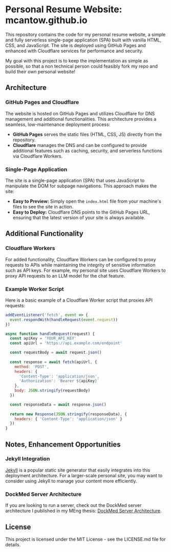 # Personal Resume Website: mcantow.github.io

This repository contains the code for my personal resume website, a simple and fully serverless single-page application (SPA) built with vanilla HTML, CSS, and JavaScript. The site is deployed using GitHub Pages and enhanced with Cloudflare services for performance and security.

My goal with this project is to keep the implementation as simple as possible, so that a non technical person could feasibly fork my repo and build their own personal website! 

## Architecture

### GitHub Pages and Cloudflare
The website is hosted on GitHub Pages and utilizes Cloudflare for DNS management and additional functionalities. This architecture provides a seamless, low-maintenance deployment process:
- **GitHub Pages** serves the static files (HTML, CSS, JS) directly from the repository.
- **Cloudflare** manages the DNS and can be configured to provide additional features such as caching, security, and serverless functions via Cloudflare Workers.

### Single-Page Application
The site is a single-page application (SPA) that uses JavaScript to manipulate the DOM for subpage navigations. This approach makes the site:
- **Easy to Preview:** Simply open the `index.html` file from your machine's files to see the site in action.
- **Easy to Deploy:** Cloudflare DNS points to the GitHub Pages URL, ensuring that the latest version of your site is always available.

## Additional Functionality

### Cloudflare Workers
For added functionality, Cloudflare Workers can be configured to proxy requests to APIs while maintaining the integrity of sensitive information such as API keys. For example, my personal site uses Cloudflare Workers to proxy API requests to an LLM model for the chat feature.

### Example Worker Script
Here is a basic example of a Cloudflare Worker script that proxies API requests:

```javascript
addEventListener('fetch', event => {
  event.respondWith(handleRequest(event.request))
})

async function handleRequest(request) {
  const apiKey = 'YOUR_API_KEY'
  const apiUrl = 'https://api.example.com/endpoint'

  const requestBody = await request.json()
  
  const response = await fetch(apiUrl, {
    method: 'POST',
    headers: {
      'Content-Type': 'application/json',
      'Authorization': `Bearer ${apiKey}`
    },
    body: JSON.stringify(requestBody)
  })

  const responseData = await response.json()
  
  return new Response(JSON.stringify(responseData), {
    headers: { 'Content-Type': 'application/json' }
  })
}
```

## Notes, Enhancement Opportunities

### Jekyll Integration
[Jekyll](https://jekyllrb.com/) is a popular static site generator that easily integrates into this deployment architecture. For a larger-scale personal site, you may want to consider using Jekyll to manage your content more efficiently.

### DockMed Server Architecture
If you are looking to run a server, check out the DockMed server architecture I published in my MEng thesis: [DockMed Server Architecture](https://dspace.mit.edu/bitstream/handle/1721.1/151277/cantow-mcantow-meng-eecs-2023-thesis.pdf?sequence=1&isAllowed=y).

## License
This project is licensed under the MIT License - see the LICENSE.md file for details.
